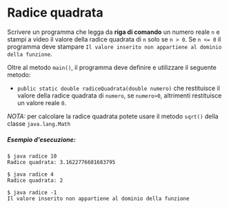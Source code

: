 # Radice quadrata

Scrivere un programma che legga da **riga di comando** un numero reale `n` e stampi a video il valore della radice quadrata di `n` solo se `n > 0`. Se `n <= 0` il programma deve stampare `Il valore inserito non appartiene al dominio della funzione`.

Oltre al metodo `main()`, il programma deve definire e utilizzare il seguente metodo:
* `public static double radiceQuadrata(double numero)` che restituisce il valore della radice quadrata di `numero`, se `numero>0`, altrimenti restituisce un valore reale `0`.

*NOTA:* per calcolare la radice quadrata potete usare il metodo `sqrt()` della classe `java.lang.Math`

##### Esempio d'esecuzione:

```text
$ java radice 10
Radice quadrata: 3.1622776601683795

$ java radice 4
Radice quadrata: 2

$ java radice -1
Il valore inserito non appartiene al dominio della funzione
```